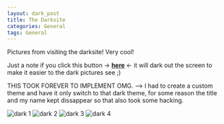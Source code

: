 ```yaml
---
layout: dark_post
title: The Darksite
categories: General
tags: General
---
```


Pictures from visiting the darksite! Very cool! 

Just a note if you click this button -> **[here](/2023/09/16/dark-site)** <- it will dark out the screen to make it easier to the dark pictures see ;)  

THIS TOOK FOREVER TO IMPLEMENT OMG. --> I had to create a custom theme and have it only switch to that dark theme, for some reason the title and my name kept dissappear so that also took some hacking. 

![dark 1](/assets/images/dark1.JPG)
![dark 2](/assets/images/dark2.JPG)
![dark 3](/assets/images/dark3.JPG)
![dark 4](/assets/images/dark4.JPG)

